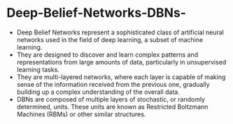 # Deep-Belief-Networks-DBNs-

* Deep Belief Networks represent a sophisticated class of artificial neural networks used in the field of deep learning, a subset of machine learning. 
* They are designed to discover and learn complex patterns and representations from large amounts of data, particularly in unsupervised learning tasks.
* They are multi-layered networks, where each layer is capable of making sense of the information received from the previous one, gradually building up a complex understanding of the overall data.
* DBNs are composed of multiple layers of stochastic, or randomly determined, units. These units are known as Restricted Boltzmann Machines (RBMs) or other similar structures.
